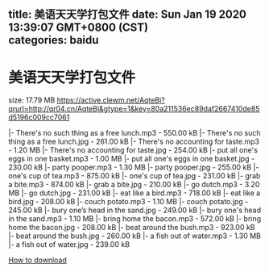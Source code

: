 
title: 美语天天学打包文件
date: Sun Jan 19 2020 13:39:07 GMT+0800 (CST)    
categories: baidu
---

# 美语天天学打包文件
size: 17.79 MB
 https://active.clewm.net/AqteBj?qrurl=http://qr04.cn/AqteBj&gtype=1&key=80a211536ec89daf2667410de85d5196c009cc7061
 
|- There's no such thing as a free lunch.mp3 - 550.00 kB
|- There's no such thing as a free lunch.jpg - 261.00 kB
|- There's no accounting for taste.mp3 - 1.20 MB
|- There's no accounting for taste.jpg - 254.00 kB
|- put all one's eggs in one basket.mp3 - 1.00 MB
|- put all one's eggs in one basket.jpg - 230.00 kB
|- party pooper.mp3 - 1.30 MB
|- party pooper.jpg - 255.00 kB
|- one's cup of tea.mp3 - 875.00 kB
|- one's cup of tea.jpg - 231.00 kB
|- grab a bite.mp3 - 874.00 kB
|- grab a bite.jpg - 210.00 kB
|- go dutch.mp3 - 3.20 MB
|- go dutch.jpg - 231.00 kB
|- eat like a bird.mp3 - 718.00 kB
|- eat like a bird.jpg - 208.00 kB
|- couch potato.mp3 - 1.10 MB
|- couch potato.jpg - 245.00 kB
|- bury one’s head in the sand.jpg - 249.00 kB
|- bury one's head in the sand.mp3 - 1.10 MB
|- bring home the bacon.mp3 - 572.00 kB
|- bring home the bacon.jpg - 208.00 kB
|- beat around the bush.mp3 - 923.00 kB
|- beat around the bush.jpg - 260.00 kB
|- a fish out of water.mp3 - 1.30 MB
|- a fish out of water.jpg - 239.00 kB

[How to download](https://bpcam.bemobtrk.com/go/2ceec3aa-1ca2-46d6-b9ff-aaa5c184517c?jno=2836)